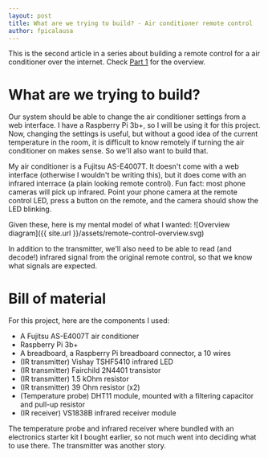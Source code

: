 ```yaml
---
layout: post
title: What are we trying to build? - Air conditioner remote control
author: fpicalausa
---
```


This is the second article in a series about building a remote control for a air
conditioner over the internet. Check
[Part 1](/2019/10/06/Controlling-an-air-conditioner-remotely.html) for the
overview.

# What are we trying to build?

Our system should be able to change the air conditioner settings from a web
interface. I have a Raspberry Pi 3b+, so I will be using it for this project.
Now, changing the settings is useful, but without a good idea of the current
temperature in the room, it is difficult to know remotely if turning the air
conditioner on makes sense. So we'll also want to build that.

My air conditioner is a Fujitsu AS-E4007T. It doesn't come with a web interface
(otherwise I wouldn't be writing this), but it does come with an infrared
interrace (a plain looking remote control). Fun fact: most phone cameras will
pick up infrared. Point your phone camera at the remote control LED, press a
button on the remote, and the camera should show the LED blinking.

Given these, here is my mental model of what I wanted:
![Overview diagram]({{ site.url }}/assets/remote-control-overview.svg)

In addition to the transmitter, we'll also need to be able to read (and decode!)
infrared signal from the original remote control, so that we know what signals
are expected.

# Bill of material

For this project, here are the components I used:

-   A Fujitsu AS-E4007T air conditioner
-   Raspberry Pi 3b+
-   A breadboard, a Raspberry Pi breadboard connector, a 10 wires
-   (IR transmitter) Vishay TSHF5410 infrared LED
-   (IR transmitter) Fairchild 2N4401 transistor
-   (IR transmitter) 1.5 kOhm resistor
-   (IR transmitter) 39 Ohm resistor (x2)
-   (Temperature probe) DHT11 module, mounted with a filtering capacitor and
    pull-up resistor
-   (IR receiver) VS1838B infrared receiver module

The temperature probe and infrared receiver where bundled with an electronics
starter kit I bought earlier, so not much went into deciding what to use there.
The transmitter was another story.
